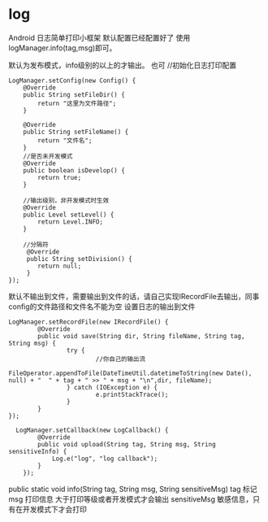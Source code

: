 # log
Android 日志简单打印小框架 默认配置已经配置好了 使用logManager.info(tag,msg)即可。

默认为发布模式，info级别的以上的才输出。 也可 //初始化日志打印配置

    LogManager.setConfig(new Config() {
        @Override
        public String setFileDir() {
            return "这里为文件路径";
        }

        @Override
        public String setFileName() {
            return "文件名";
        }
        //是否未开发模式
        @Override
        public boolean isDevelop() {
            return true;
        }

        //输出级别，非开发模式时生效
        @Override
        public Level setLevel() {
            return Level.INFO;
        }
        
        //分隔符
         @Override
         public String setDivision() {
            return null;
         }
    });
默认不输出到文件，需要输出到文件的话，请自己实现IRecordFile去输出，同事config的文件路径和文件名不能为空 设置日志的输出到文件

    LogManager.setRecordFile(new IRecordFile() {
            @Override
            public void save(String dir, String fileName, String tag, String msg) {
                    try {
                            //你自己的输出流
                            FileOperator.appendToFile(DateTimeUtil.datetimeToString(new Date(), null) + "  " + tag + " >> " + msg + "\n",dir, fileName);
                    } catch (IOException e) {
                            e.printStackTrace();
                    }
            }
    });
    
      LogManager.setCallback(new LogCallback() {
            @Override
            public void upload(String tag, String msg, String sensitiveInfo) {
                Log.e("log", "log callback");
            }
        });
        
 public static void info(String tag, String msg, String sensitiveMsg)
 tag 标记
 msg 打印信息 大于打印等级或者开发模式才会输出
 sensitiveMsg 敏感信息，只有在开发模式下才会打印
